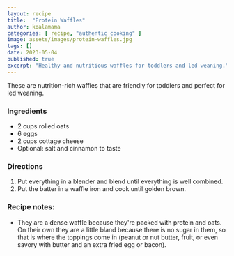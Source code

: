 ```yaml
---
layout: recipe
title:  "Protein Waffles"
author: koalamama
categories: [ recipe, "authentic cooking" ]
image: assets/images/protein-waffles.jpg
tags: []
date: 2023-05-04
published: true
excerpt: "Healthy and nutritious waffles for toddlers and led weaning."
---
```


These are nutrition-rich waffles that are friendly for toddlers and perfect for led weaning.


### Ingredients

- 2 cups rolled oats
- 6 eggs
- 2 cups cottage cheese
- Optional: salt and cinnamon to taste


### Directions

1. Put everything in a blender and blend until everything is well combined.
2. Put the batter in a waffle iron and cook until golden brown.


### Recipe notes:
- They are a dense waffle because they're packed with protein and oats. On their own they are a little bland because there is no sugar in them, so that is where the toppings come in (peanut or nut butter, fruit, or even savory with butter and an extra fried egg or bacon).
